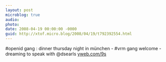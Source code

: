 ```yaml
---
layout: post
microblog: true
audio: 
photo: 
date: 2008-04-19 00:00:00 -0000
guid: http://xtof.micro.blog/2008/04/19/t792392554.html
---
```

#openid gang : dinner thursday night in münchen - #vrm gang welcome -  dreaming to speak with @dsearls [yweb.com/9s](http://yweb.com/9s)

